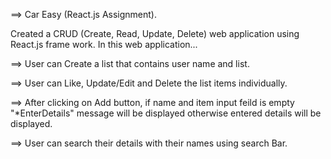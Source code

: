 ==> Car Easy (React.js Assignment).

Created a CRUD (Create, Read, Update, Delete) web application using React.js frame work.
In this web application...

==> User can Create a list that contains user name and list.

==> User can Like, Update/Edit and Delete the list items individually.

==> After clicking on Add button, if name and item input feild is empty "*EnterDetails" message will be displayed otherwise entered details will be displayed.

==> User can  search their details with their names using search Bar.
